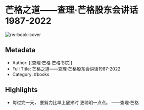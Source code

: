 # 芒格之道——查理·芒格股东会讲话1987-2022

![rw-book-cover](https://weread-1258476243.file.myqcloud.com/weread/cover/44/cpplatform_tweycmwdgv5kegl9rgght1/s_cpplatform_tweycmwdgv5kegl9rgght11687684560.jpg)

## Metadata
- Author: [[查理·芒格 芒格书院]]
- Full Title: 芒格之道——查理·芒格股东会讲话1987-2022
- Category: #books

## Highlights
- 每过完一天，
  要努力比早上醒来时
  更聪明一点点。
  ——查理·芒格
